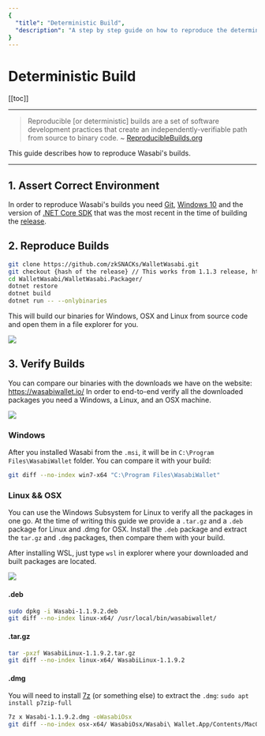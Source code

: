 ```yaml
---
{
  "title": "Deterministic Build",
  "description": "A step by step guide on how to reproduce the deterministic builds of Wasabi. This is the Wasabi documentation, an archive of knowledge about the open-source, non-custodial and privacy-focused Bitcoin wallet for desktop."
}
---
```


# Deterministic Build

[[toc]]

---

> Reproducible [or deterministic] builds are a set of software development practices that create an independently-verifiable path from source to binary code.  ~ [ReproducibleBuilds.org](https://reproducible-builds.org/)

This guide describes how to reproduce Wasabi's builds.

---

## 1. Assert Correct Environment

In order to reproduce Wasabi's builds you need [Git](https://git-scm.com/downloads), [Windows 10](https://www.microsoft.com/en-us/software-download/windows10ISO) and the version of [.NET Core SDK](https://www.microsoft.com/net/download) that was the most recent in the time of building the [release](https://github.com/zkSNACKs/WalletWasabi/releases).

## 2. Reproduce Builds

```sh
git clone https://github.com/zkSNACKs/WalletWasabi.git
git checkout {hash of the release} // This works from 1.1.3 release, https://github.com/zkSNACKs/WalletWasabi/releases
cd WalletWasabi/WalletWasabi.Packager/
dotnet restore
dotnet build
dotnet run -- --onlybinaries
```

This will build our binaries for Windows, OSX and Linux from source code and open them in a file explorer for you.

![](https://i.imgur.com/8XAQzz4.png)

## 3. Verify Builds

You can compare our binaries with the downloads we have on the website: https://wasabiwallet.io/
In order to end-to-end verify all the downloaded packages you need a Windows, a Linux, and an OSX machine.

![](https://i.imgur.com/aI9Kx0c.png)

### Windows

After you installed Wasabi from the `.msi`, it will be in `C:\Program Files\WasabiWallet` folder.
You can compare it with your build:

```sh
git diff --no-index win7-x64 "C:\Program Files\WasabiWallet"
```

### Linux && OSX

You can use the Windows Subsystem for Linux to verify all the packages in one go.
At the time of writing this guide we provide a `.tar.gz` and a `.deb` package for Linux and .dmg for OSX. 
Install the `.deb` package and extract the `tar.gz` and `.dmg` packages, then compare them with your build.

After installing WSL, just type `wsl` in explorer where your downloaded and built packages are located.

![](https://i.imgur.com/yRUjxvG.png)

#### .deb

```sh
sudo dpkg -i Wasabi-1.1.9.2.deb
git diff --no-index linux-x64/ /usr/local/bin/wasabiwallet/
```

#### .tar.gz

```sh
tar -pxzf WasabiLinux-1.1.9.2.tar.gz
git diff --no-index linux-x64/ WasabiLinux-1.1.9.2
```

#### .dmg

You will need to install [7z](https://www.7-zip.org/) (or something else) to extract the `.dmg`: `sudo apt install p7zip-full`

```sh
7z x Wasabi-1.1.9.2.dmg -oWasabiOsx
git diff --no-index osx-x64/ WasabiOsx/Wasabi\ Wallet.App/Contents/MacOS/
```
